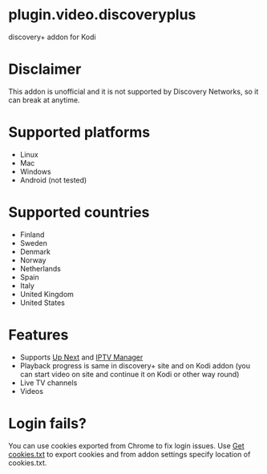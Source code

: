 # plugin.video.discoveryplus
discovery+ addon for Kodi

# Disclaimer
This addon is unofficial and it is not supported by Discovery Networks, so it can break at anytime.

# Supported platforms
- Linux
- Mac
- Windows
- Android (not tested)

# Supported countries
- Finland
- Sweden
- Denmark
- Norway
- Netherlands
- Spain
- Italy
- United Kingdom
- United States

# Features
- Supports <a href="https://forum.kodi.tv/showthread.php?tid=336747">Up Next</a> and <a href="https://github.com/add-ons/service.iptv.manager">IPTV Manager</a>
- Playback progress is same in discovery+ site and on Kodi addon (you can start video on site and continue it on Kodi or other way round)
- Live TV channels
- Videos

# Login fails?
You can use cookies exported from Chrome to fix login issues. Use <a href="https://chrome.google.com/webstore/detail/get-cookiestxt/bgaddhkoddajcdgocldbbfleckgcbcid">Get cookies.txt</a>
 to export cookies and from addon settings specify location of cookies.txt.